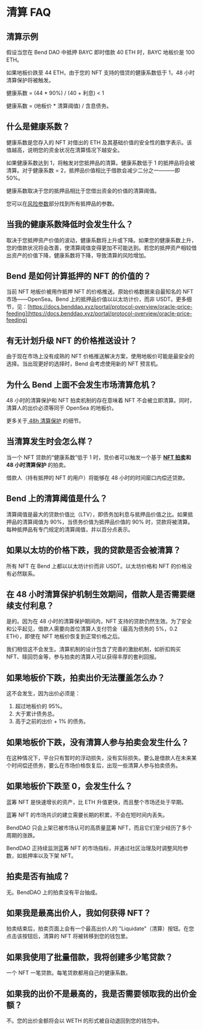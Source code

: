 # 清算 FAQ

## 清算示例

假设当您在 Bend DAO 中抵押 BAYC 即时借款 40 ETH 时，BAYC 地板价是 100 ETH。

如果地板价跌至 44 ETH，由于您的 NFT 支持的借贷的健康系数低于 1，48 小时清算保护将被触发。

健康系数 = (44 \* 90%) / (40 + 利息) < 1&#x20;

健康系数 = (地板价 \* 清算阈值) / 含息债务。

## 什么是健康系数？

健康系数是您存入的 NFT 对借出的 ETH 及其基础价值的安全性的数字表示。该值越高，说明您的资金状况在清算情况下越安全。

如果健康系数达到 1，将触发对您抵押品的清算。健康系数低于 1 的抵押品将会被清算。对于健康系数 = 2，抵押品价值相比于借款会减少二分之一———即 50%。

健康系数取决于您的抵押品相比于您借出资金的价值的清算阈值。

您可以在[风险参数](../risk/nft-risk-parameters.md)部分找到所有抵押品的参数。

## 当我的健康系数降低时会发生什么？

取决于您抵押资产价值的波动，健康系数将上升或下降。如果您的健康系数上升，您的借款状况将会改善，使清算阈值变得更加不可能达到。若您的抵押资产相较借出资产的价值下降，健康系数将下降，导致清算的风险增加。

## **Bend 是如何计算抵押的 NFT 的价值的？**

当前 NFT 地板价被用作抵押 NFT 的价格推送。原始价格数据来自最知名的 NFT 市场——OpenSea。Bend 上的抵押品价值以以太坊计价，而非 USDT。更多细节，见：[https://docs.benddao.xyz/portal/protocol-overview/oracle-price-feeding](https://docs.benddao.xyz/portal/protocol-overview/oracle-price-feeding)

## **有无计划升级 NFT 的价格推送设计？**

由于现在市场上没有成熟的 NFT 价格推送解决方案，使用地板价可能是最安全的选择。当出现更好的选择时，Bend 会考虑使用新的 NFT 预言机。

## **为什么 Bend 上面不会发生市场清算危机？**

48 小时的清算保护和 NFT 拍卖机制的存在意味着 NFT 不会被立即清算。同时，清算人的出价必须等同于 OpenSea 的地板价。

更多关于[ 48h 清算保护](../highlights/48h-liquidation-protection.md) 的细节。

## **当清算发生时会怎么样？**

当一个 NFT 贷款的“健康系数”低于 1 时，竞价者可以触发一个基于 [**NFT 拍卖**](../lending-protocol/auction.md)**和 48 小时清算保护** 的拍卖。&#x20;

借款人（持有抵押的 NFT 的用户）将能够在 48 小时的时间窗口内偿还贷款。

## **Bend 上的清算阈值是什么？**

清算阈值是最大的贷款价值比（LTV），即债务加利息与抵押品价值之比。如果抵押品的清算阈值为 90%，当债务价值为抵押品价值的 90% 时，贷款将被清算。每种抵押品有专门规定的清算阈值，并以百分点表示。

## **如果以太坊的价格下跌，我的贷款是否会被清算？**

所有 NFT 在 Bend 上都以以太坊计价而非 USDT。以太坊价格和 NFT 的价格没有必然联系。

## **在 48 小时清算保护机制生效期间，借款人是否需要继续支付利息？**

是的。因为在 48 小时的清算保护期间内，NFT 支持的贷款仍然生效。为了安全和公平起见，借款人需要向首位清算人支付罚金（最高为债务的 5%，0.2 ETH），即使在 NFT 地板价恢复到正常价格之后。

我们相信这不会发生。清算机制的设计包含了完善的激励机制，如折扣购买 NFT、赎回罚金等，参与拍卖的清算人可以获得丰厚的套利回报。

## 如果地板价下跌，拍卖出价无法覆盖怎么办？

这不会发生，因为出价必须是：
1. 超过地板价的 95%。
2. 大于累计债务总。
3. 高于之前的出价 + 1% 的债务。

## 如果地板价下跌，没有清算人参与拍卖会发生什么？

在这种情况下，平台只有暂时的浮动损失，没有实际损失。要么是借款人在未来某个时间偿还债务，要么在市场价格恢复后，出现一些清算人参与拍卖债务。

## 如果地板价下跌至 0，会发生什么？

蓝筹 NFT 是快速增长的资产，比 ETH 升值更快，而且整个市场还处于早期。

蓝筹 NFT 的市场共识的建立需要长期的积累，不会在短时间内丢失。

BendDAO 只会上架已被市场认可的高质量蓝筹 NFT，而且它们至少经历了多个周期的涨跌。

BendDAO 正持续监测蓝筹 NFT 的市场指标，并通过社区治理及时调整风险参数，如抵押率以及下架 NFT。

## 拍卖是否有抽成？

无。BendDAO 上的拍卖没有平台抽成。

## 如果我是最高出价人，我如何获得 NFT？

拍卖结束后，拍卖页面上会有一个最高出价人的 "Liquidate"（清算）按钮。在您点击该按钮后，清算的 NFT 将被转移到您的钱包里。

## 如果我使用了批量借款，我将创建多少笔贷款？

一个 NFT 一笔贷款。每笔贷款都用自己的健康系数。

## 如果我的出价不是最高的，我是否需要领取我的出价金额？

不。您的出价金额将会以 WETH 的形式被自动退回到您的钱包中。
